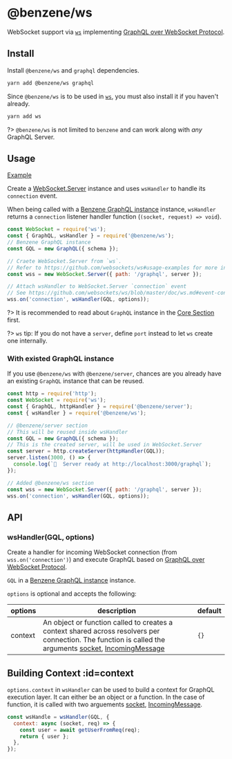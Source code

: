 # @benzene/ws

WebSocket support via [`ws`](https://github.com/websockets/ws) implementing [GraphQL over WebSocket Protocol](https://github.com/apollographql/subscriptions-transport-ws/blob/master/PROTOCOL.md).

## Install

Install `@benzene/ws` and `graphql` dependencies.

```bash
yarn add @benzene/ws graphql
```

Since `@benzene/ws` is to be used in [`ws`](https://github.com/websockets/ws), you must also install it if you haven't already.

```bash
yarn add ws
```

?> `@benzene/ws` is not limited to `benzene` and can work along with *any* GraphQL Server.

## Usage

[Example](https://github.com/hoangvvo/benzene/tree/main/examples/with-ws)

Create a [WebSocket.Server](https://github.com/websockets/ws/blob/master/doc/ws.md#class-websocketserver) instance and uses `wsHandler` to handle its `connection` event.

When being called with a [Benzene GraphQL instance](/core/) instance, `wsHandler` returns a `connection` listener handler function (`(socket, request) => void`).

```js
const WebSocket = require('ws');
const { GraphQL, wsHandler } = require('@benzene/ws');
// Benzene GraphQL instance
const GQL = new GraphQL({ schema });

// Craete WebSocket.Server from `ws`.
// Refer to https://github.com/websockets/ws#usage-examples for more info.
const wss = new WebSocket.Server({ path: '/graphql', server });

// Attach wsHandler to WebSocket.Server `connection` event
// See https://github.com/websockets/ws/blob/master/doc/ws.md#event-connection
wss.on('connection', wsHandler(GQL, options));
```

?> It is recommended to read about `GraphQL` instance in the [Core Section](core/) first.

?> `ws` tip: If you do not have a `server`, define `port` instead to let `ws` create one internally.

### With existed GraphQL instance

If you use `@benzene/ws` with `@benzene/server`, chances are you already have an existing `GraphQL` instance that can be reused.

```js
const http = require('http');
const WebSocket = require('ws');
const { GraphQL, httpHandler } = require('@benzene/server');
const { wsHandler } = require('@benzene/ws');

// @benzene/server section
// This will be reused inside wsHandler
const GQL = new GraphQL({ schema });
// This is the created server, will be used in WebSocket.Server
const server = http.createServer(httpHandler(GQL));
server.listen(3000, () => {
  console.log(`🚀  Server ready at http://localhost:3000/graphql`);
});

// Added @benzene/ws section
const wss = new WebSocket.Server({ path: '/graphql', server });
wss.on('connection', wsHandler(GQL, options));
```

## API

### wsHandler(GQL, options)

Create a handler for incoming WebSocket connection (from `wss.on('connection')`) and execute GraphQL based on [GraphQL over WebSocket Protocol](https://github.com/apollographql/subscriptions-transport-ws/blob/master/PROTOCOL.md).

`GQL` in a [Benzene GraphQL instance](/core/) instance.

`options` is optional and accepts the following:

| options | description | default |
|---------|-------------|---------|
| context | An object or function called to creates a context shared across resolvers per connection. The function is called the arguments [socket](https://github.com/websockets/ws/blob/master/doc/ws.md#class-websocket), [IncomingMessage](https://nodejs.org/api/http.html#http_class_http_incomingmessage) | `{}` |

## Building Context :id=context

`options.context` in `wsHandler` can be used to build a context for GraphQL execution layer. It can either be an object or a function. In the case of function, it is called with two arguements [socket](https://github.com/websockets/ws/blob/master/doc/ws.md#class-websocket), [IncomingMessage](https://nodejs.org/api/http.html#http_class_http_incomingmessage).

```js
const wsHandle = wsHandler(GQL, {
  context: async (socket, req) => {
    const user = await getUserFromReq(req);
    return { user };
  },
});
```
